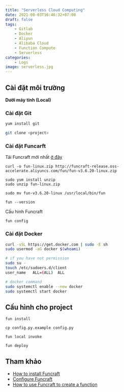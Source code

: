 ```yaml
---
title: "Serverless Cloud Computing"
date: 2021-08-03T16:46:32+07:00
draft: false
tags:
    - Gitlab
    - Docker
    - Aliyun
    - Alibaba Cloud
    - Function Compute
    - Serverless
categories:
    - Logs
image: serverless.jpg
---
```


## Cài đặt môi trường

**Dưới máy tính (Local)**

### Cài đặt Git

```bash 
yum install git

git clone <project>
```

### Cài đặt Funcarft

Tải Funcraft mới nhất [ở đây](https://github.com/alibaba/funcraft/releases)
```
curl -o fun-linux.zip http://funcraft-release.oss-accelerate.aliyuncs.com/fun/fun-v3.6.20-linux.zip

sudo yum install unzip
sudo unzip fun-linux.zip

sudo mv fun-v3.6.20-linux /usr/local/bin/fun

fun --version
```

Cấu hình Funcraft
```
fun config
```

### Cài đặt Docker

```bash
curl -sSL https://get.docker.com | sudo -E sh
sudo usermod -aG docker $(whoami)

# if you have not permission
sudo su -
touch /etc/sudoers.d/client
user_name   ALL=(ALL)  ALL

# docker command
sudo systemctl enable --now docker
sudo systemctl start docker
```

## Cấu hình cho project

```
fun install

cp config.py.example config.py

fun local invoke

fun deploy
```

## Tham khảo

- [How to install Funcraft](https://www.alibabacloud.com/help/doc-detail/161136.htm)
- [Configure Funcraft](https://www.alibabacloud.com/help/doc-detail/146702.htm)
- [How to use Funcraft to create a function](https://www.alibabacloud.com/help/doc-detail/155100.htm)